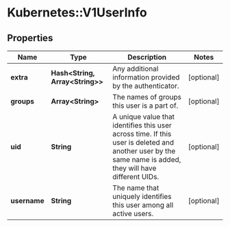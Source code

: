 # Kubernetes::V1UserInfo

## Properties
Name | Type | Description | Notes
------------ | ------------- | ------------- | -------------
**extra** | **Hash&lt;String, Array&lt;String&gt;&gt;** | Any additional information provided by the authenticator. | [optional] 
**groups** | **Array&lt;String&gt;** | The names of groups this user is a part of. | [optional] 
**uid** | **String** | A unique value that identifies this user across time. If this user is deleted and another user by the same name is added, they will have different UIDs. | [optional] 
**username** | **String** | The name that uniquely identifies this user among all active users. | [optional] 


